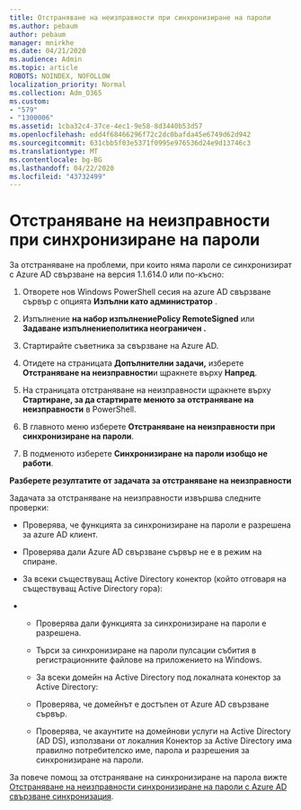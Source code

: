 ```yaml
---
title: Отстраняване на неизправности при синхронизиране на пароли
ms.author: pebaum
author: pebaum
manager: mnirkhe
ms.date: 04/21/2020
ms.audience: Admin
ms.topic: article
ROBOTS: NOINDEX, NOFOLLOW
localization_priority: Normal
ms.collection: Adm_O365
ms.custom:
- "579"
- "1300006"
ms.assetid: 1cba32c4-37ce-4ec1-9e58-8d3440b53d57
ms.openlocfilehash: edd4f68466296f72c2dc0bafda45e6749d62d942
ms.sourcegitcommit: 631cbb5f03e5371f0995e976536d24e9d13746c3
ms.translationtype: MT
ms.contentlocale: bg-BG
ms.lasthandoff: 04/22/2020
ms.locfileid: "43732499"
---
```

# <a name="troubleshoot-password-synchronization"></a>Отстраняване на неизправности при синхронизиране на пароли

За отстраняване на проблеми, при които няма пароли се синхронизират с Azure AD свързване на версия 1.1.614.0 или по-късно:
  
1. Отворете нов Windows PowerShell сесия на azure AD свързване сървър с опцията **Изпълни като администратор** .

2. Изпълнение **на набор изпълнениеPolicy RemoteSigned** или **Задаване изпълнениеполитика неограничен .**

3. Стартирайте съветника за свързване на Azure AD.

4. Отидете на страницата **Допълнителни задачи,** изберете **Отстраняване на неизправности**и щракнете върху **Напред**.

5. На страницата отстраняване на неизправности щракнете върху **Стартиране, за да стартирате менюто за отстраняване на неизправности** в PowerShell.

6. В главното меню изберете **Отстраняване на неизправности при синхронизиране на пароли**.

7. В подменюто изберете **Синхронизиране на пароли изобщо не работи**.

**Разберете резултатите от задачата за отстраняване на неизправности**
  
Задачата за отстраняване на неизправности извършва следните проверки:
  
- Проверява, че функцията за синхронизиране на пароли е разрешена за azure AD клиент.

- Проверява дали Azure AD свързване сървър не е в режим на спиране.

- За всеки съществуващ Active Directory конектор (който отговаря на съществуващ Active Directory гора):

- 
  - Проверява дали функцията за синхронизиране на пароли е разрешена.

  - Търси за синхронизиране на пароли пулсации събития в регистрационните файлове на приложението на Windows.

  - За всеки домейн на Active Directory под локалната конектор за Active Directory:

  - Проверява, че домейнът е достъпен от Azure AD свързване сървър.

  - Проверява, че акаунтите на домейнови услуги на Active Directory (AD DS), използвани от локалния Конектор за Active Directory има правилно потребителско име, парола и разрешения за синхронизиране на пароли.

За повече помощ за отстраняване на синхронизиране на парола вижте [Отстраняване на неизправности синхронизиране на пароли с Azure AD свързване синхронизация](https://docs.microsoft.com/azure/active-directory/connect/active-directory-aadconnectsync-troubleshoot-password-synchronization).
  
